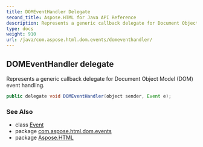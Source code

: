 ```yaml
---
title: DOMEventHandler Delegate
second_title: Aspose.HTML for Java API Reference
description: Represents a generic callback delegate for Document Object Model DOM event handling
type: docs
weight: 910
url: /java/com.aspose.html.dom.events/domeventhandler/
---
```

## DOMEventHandler delegate

Represents a generic callback delegate for Document Object Model (DOM) event handling.

```java
public delegate void DOMEventHandler(object sender, Event e);
```

### See Also

* class [Event](../event/)
* package [com.aspose.html.dom.events](../../com.aspose.html.dom.events/)
* package [Aspose.HTML](../../)
